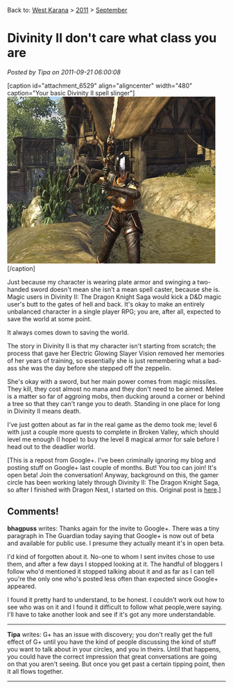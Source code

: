Back to: [West Karana](/posts/westkarana.md) > [2011](/posts/2011/westkarana.md) > [September](./westkarana.md)
# Divinity II don't care what class you are

*Posted by Tipa on 2011-09-21 06:00:08*

[caption id="attachment\_6529" align="aligncenter" width="480" caption="Your basic Divinity II spell slinger"][![](../../../uploads/2011/09/Divinity2-2011-09-17-23-49-25-30-480x384.jpg "Your basic Divinity II spell slinger")](../../../uploads/2011/09/Divinity2-2011-09-17-23-49-25-30.jpg)[/caption]

Just because my character is wearing plate armor and swinging a two-handed sword doesn't mean she isn't a mean spell caster, because she is. Magic users in Divinity II: The Dragon Knight Saga would kick a D&D magic user's butt to the gates of hell and back. It's okay to make an entirely unbalanced character in a single player RPG; you are, after all, expected to save the world at some point.

It always comes down to saving the world.

The story in Divinity II is that my character isn't starting from scratch; the process that gave her Electric Glowing Slayer Vision removed her memories of her years of training, so essentially she is just remembering what a bad-ass she was the day before she stepped off the zeppelin.

She's okay with a sword, but her main power comes from magic missiles. They kill, they cost almost no mana and they don't need to be aimed. Melee is a matter so far of aggroing mobs, then ducking around a corner or behind a tree so that they can't range you to death. Standing in one place for long in Divinity II means death.

I've just gotten about as far in the real game as the demo took me; level 6 with just a couple more quests to complete in Broken Valley, which should level me enough (I hope) to buy the level 8 magical armor for sale before I head out to the deadlier world.

[This is a repost from Google+. I've been criminally ignoring my blog and posting stuff on Google+ last couple of months. But! You too can join! It's open beta! Join the conversation! Anyway, background on this, the gamer circle has been working lately through Divinity II: The Dragon Knight Saga, so after I finished with Dragon Nest, I started on this. Original post is [here](https://plus.google.com/108460561201888322767/posts/9RLnukVaDEj "Divinity II adventures").]
## Comments!

**bhagpuss** writes: Thanks again for the invite to Google+. There was a tiny paragraph in The Guardian today saying that Google+ is now out of beta and available for public use. I presume they actually meant it's in open beta.

I'd kind of forgotten about it. No-one to whom I sent invites chose to use them, and after a few days I stopped looking at it. The handful of bloggers I follow who'd mentioned it stopped talking about it and as far as I can tell you're the only one who's posted less often than expected since Google+ appeared.

I found it pretty hard to understand, to be honest. I couldn't work out how to see who was on it and I found it difficult to follow what people,were saying. I'll have to take another look and see if it's got any more understandable.

---

**Tipa** writes: G+ has an issue with discovery; you don't really get the full effect of G+ until you have the kind of people discussing the kind of stuff you want to talk about in your circles, and you in theirs. Until that happens, you could have the correct impression that great conversations are going on that you aren't seeing. But once you get past a certain tipping point, then it all flows together.

---

